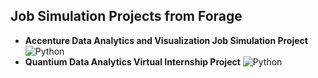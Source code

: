 ## Job Simulation Projects from Forage

* **Accenture Data Analytics and Visualization Job Simulation Project** ![Python](https://img.shields.io/badge/Python-3776AB?style=flat&logo=python&logoColor=white)
* **Quantium Data Analytics Virtual Internship Project** ![Python](https://img.shields.io/badge/Python-3776AB?style=flat&logo=python&logoColor=white)
